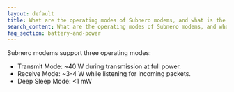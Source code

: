 ```yaml
---
layout: default
title: What are the operating modes of Subnero modems, and what is the power consumption in each mode?
search_content: What are the operating modes of Subnero modems, and what is the power consumption in each mode?
faq_section: battery-and-power
---
```


Subnero modems support three operating modes:
- Transmit Mode: ~40 W during transmission at full power.
- Receive Mode: ~3-4 W while listening for incoming packets.
- Deep Sleep Mode: <1 mW
